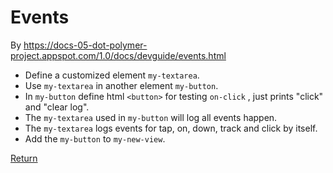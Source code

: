 # Events 

By https://docs-05-dot-polymer-project.appspot.com/1.0/docs/devguide/events.html

- Define a customized element ```my-textarea```.
- Use ```my-textarea``` in another element ```my-button```.
- In ```my-button``` define  html ```<button>``` for testing ```on-click``` , just prints "click" and "clear log".
- The ```my-textarea``` used in ```my-button``` will log all events happen.
- The ```my-textarea``` logs  events for tap, on, down, track and click by itself.
- Add the  ```my-button``` to ```my-new-view```.

[Return](https://github.com/XinyueZ/hello-polymer/blob/master/README.md)
